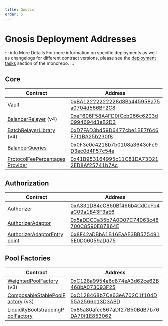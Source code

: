 ```yaml
---
title: Gnosis
order: 5
---
```


# Gnosis Deployment Addresses

::: info More Details
For more information on specific deployments as well as changelogs for different contract versions, please see the [deployment tasks](https://github.com/balancer-labs/balancer-v2-monorepo/tree/master/pkg/deployments/tasks) section of the monorepo.
:::

## Core

| Contract                                                                                                                                                              | Address                                                                                                                                                  |
| --------------------------------------------------------------------------------------------------------------------------------------------------------------------- | -------------------------------------------------------------------------------------------------------------------------------------------------------- |
| [Vault](https://github.com/balancer-labs/balancer-v2-monorepo/blob/master/pkg/vault/contracts/Vault.sol)                                                              | <span class="address-link">[0xBA12222222228d8Ba445958a75a0704d566BF2C8](https://gnosisscan.io/address/0xBA12222222228d8Ba445958a75a0704d566BF2C8)</span> |
| [BalancerRelayer](https://github.com/balancer-labs/balancer-v2-monorepo/blob/master/pkg/standalone-utils/contracts/relayer/BalancerRelayer.sol) (v4)                  | <span class="address-link">[0xeF606F58A4FD0fCcb066c6203d0994694d3eB2D3](https://gnosisscan.io/address/0xeF606F58A4FD0fCcb066c6203d0994694d3eB2D3)</span> |
| [BatchRelayerLibrary](https://github.com/balancer-labs/balancer-v2-monorepo/blob/master/pkg/standalone-utils/contracts/BatchRelayerLibrary.sol) (v4)                  | <span class="address-link">[0xD7FAD3bd59D6477cbe1BE7f646F7f1BA25b230f8](https://gnosisscan.io/address/0xD7FAD3bd59D6477cbe1BE7f646F7f1BA25b230f8)</span> |
| [BalancerQueries](https://github.com/balancer-labs/balancer-v2-monorepo/blob/master/pkg/standalone-utils/contracts/BalancerQueries.sol)                               | <span class="address-link">[0x0F3e0c4218b7b0108a3643cFe9D3ec0d4F57c54e](https://gnosisscan.io/address/0x0F3e0c4218b7b0108a3643cFe9D3ec0d4F57c54e)</span> |
| [ProtocolFeePercentagesProvider](https://github.com/balancer-labs/balancer-v2-monorepo/blob/master/pkg/standalone-utils/contracts/ProtocolFeePercentagesProvider.sol) | <span class="address-link">[0x41B953164995c11C81DA73D212ED8Af25741b7Ac](https://gnosisscan.io/address/0x41B953164995c11C81DA73D212ED8Af25741b7Ac)</span> |

## Authorization

| Contract                                                                                                                                                              | Address                                                                                                                                                  |
| --------------------------------------------------------------------------------------------------------------------------------------------------------------------- | -------------------------------------------------------------------------------------------------------------------------------------------------------- |
| Authorizer                                                                                                                                                            | <span class="address-link">[0xA331D84eC860Bf466b4CdCcFb4aC09a1B43F3aE6](https://gnosisscan.io/address/0xA331D84eC860Bf466b4CdCcFb4aC09a1B43F3aE6)</span> |
| [AuthorizerAdaptor](https://github.com/balancer-labs/balancer-v2-monorepo/blob/master/pkg/liquidity-mining/contracts/admin/AuthorizerAdaptor.sol)                     | <span class="address-link">[0x5aDDCCa35b7A0D07C74063c48700C8590E87864E](https://gnosisscan.io/address/0x5aDDCCa35b7A0D07C74063c48700C8590E87864E)</span> |
| [AuthorizerAdaptorEntrypoint](https://github.com/balancer-labs/balancer-v2-monorepo/blob/master/pkg/liquidity-mining/contracts/admin/AuthorizerAdaptorEntrypoint.sol) | <span class="address-link">[0x8F42aDBbA1B16EaAE3BB5754915E0D06059aDd75](https://gnosisscan.io/address/0x8F42aDBbA1B16EaAE3BB5754915E0D06059aDd75)</span> |

## Pool Factories

| Contract                                                                                                                                                                     | Address                                                                                                                                                  |
| ---------------------------------------------------------------------------------------------------------------------------------------------------------------------------- | -------------------------------------------------------------------------------------------------------------------------------------------------------- |
| [WeightedPoolFactory](https://github.com/balancer-labs/balancer-v2-monorepo/blob/master/pkg/pool-weighted/contracts/WeightedPoolFactory.sol) (v3)                            | <span class="address-link">[0xC128a9954e6c874eA3d62ce62B468bA073093F25](https://gnosisscan.io/address/0xC128a9954e6c874eA3d62ce62B468bA073093F25)</span> |
| [ComposableStablePoolFactory](https://github.com/balancer-labs/balancer-v2-monorepo/blob/master/pkg/pool-stable/contracts/ComposableStablePoolFactory.sol) (v3)              | <span class="address-link">[0xC128468b7Ce63eA702C1f104D55A2566b13D3ABD](https://gnosisscan.io/address/0xC128468b7Ce63eA702C1f104D55A2566b13D3ABD)</span> |
| [LiquidityBootstrappingPoolFactory](https://github.com/balancer-labs/balancer-v2-monorepo/blob/master/pkg/pool-weighted/contracts/lbp/LiquidityBootstrappingPoolFactory.sol) | <span class="address-link">[0x85a80afee867aDf27B50BdB7b76DA70f1E853062](https://gnosisscan.io/address/0x85a80afee867aDf27B50BdB7b76DA70f1E853062)</span> |

<style scoped>
table {
    display: table;
    width: 100%;
}
table th:first-of-type, td:first-of-type {
    width: 40%;
}
table th:nth-of-type(2) {
    width: 60%;
}
td {
    max-width: 0;
    overflow: hidden;
}
</style>
